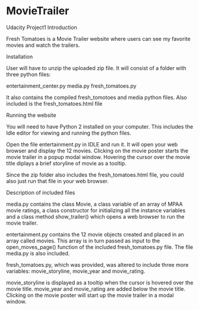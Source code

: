 # MovieTrailer
Udacity Project1
Introduction

Fresh Tomatoes is a Movie Trailer website where users can see my favorite movies and watch the trailers. 

Installation

User will have to unzip the uploaded zip file.
It will consist of a folder with three python files:

entertainment_center.py
media.py
fresh_tomatoes.py

It also contains the compiled fresh_tomotoes and media python files.
Also included is the fresh_tomatoes.html file

Running the website

You will need to have Python 2 installed on your computer. This includes the Idle editor for viewing and running the python files.

Open the file entertainment.py in IDLE and run it. It will open your web browser and display the 12 movies. Clicking on the movie poster starts the movie trailer in a popup modal window. Hovering the cursor over the movie title diplays a brief storyline of movie as a tooltip.


Since the zip folder also includes the fresh_tomatoes.html file, you could also just run that file in your web browser.

Description of included files

media.py contains the class Movie, a class variable of an array of MPAA movie ratings, a class constructor for initializing all the instance variables and a class method show_trailer() which opens a web browser to run the movie trailer.

entertainment.py contains the 12 movie objects created and placed in an array called movies. This array is in turn passed as input to the open_moves_page() function of the included fresh_tomatoes.py file.
The file media.py is also included.

fresh_tomatoes.py, which was provided, was altered to include three more variables: movie_storyline, movie_year and movie_rating.

movie_storyline is displayed as a tooltip when the cursor is hovered over the movie title.
movie_year and movie_rating are added below the movie title.
Clicking on the movie poster will start up the movie trailer in a modal window.

